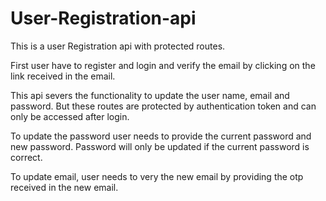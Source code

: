 # User-Registration-api

This is a user Registration api with protected routes.

First user have to register and login and verify the email by clicking on the link received in the email.

This api severs the functionality to update the user name, email and password. But these routes are protected by authentication token and can only be accessed after login.

To update the password user needs to provide the current password and new password. Password will only be updated if the current password is correct.

To update email, user needs to very the new email by providing the otp received in the new email.
